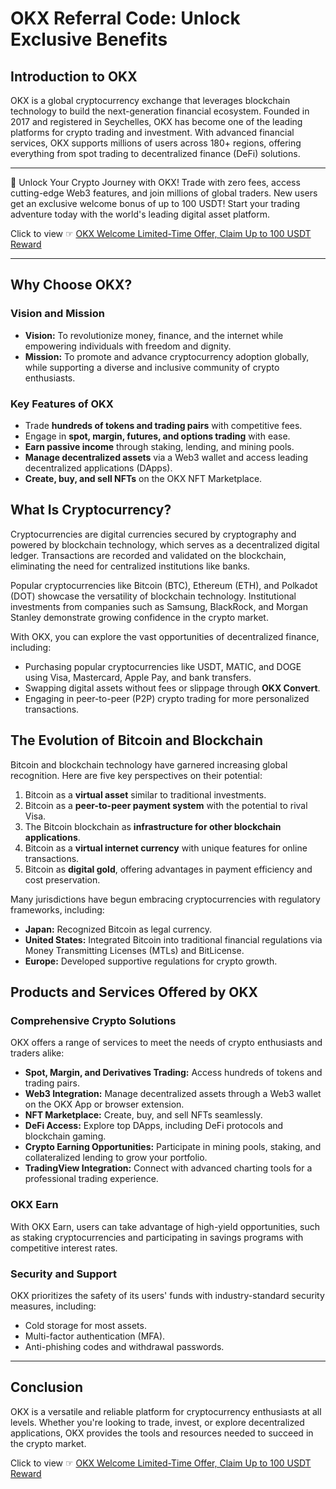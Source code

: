 # OKX Referral Code: Unlock Exclusive Benefits

## Introduction to OKX

OKX is a global cryptocurrency exchange that leverages blockchain technology to build the next-generation financial ecosystem. Founded in 2017 and registered in Seychelles, OKX has become one of the leading platforms for crypto trading and investment. With advanced financial services, OKX supports millions of users across 180+ regions, offering everything from spot trading to decentralized finance (DeFi) solutions.

---

🚀 Unlock Your Crypto Journey with OKX! Trade with zero fees, access cutting-edge Web3 features, and join millions of global traders. New users get an exclusive welcome bonus of up to 100 USDT! Start your trading adventure today with the world's leading digital asset platform.

Click to view ☞ [OKX Welcome Limited-Time Offer, Claim Up to 100 USDT Reward](https://bit.ly/OKXe)

---

## Why Choose OKX?

### Vision and Mission
- **Vision:** To revolutionize money, finance, and the internet while empowering individuals with freedom and dignity.
- **Mission:** To promote and advance cryptocurrency adoption globally, while supporting a diverse and inclusive community of crypto enthusiasts.

### Key Features of OKX
- Trade **hundreds of tokens and trading pairs** with competitive fees.
- Engage in **spot, margin, futures, and options trading** with ease.
- **Earn passive income** through staking, lending, and mining pools.
- **Manage decentralized assets** via a Web3 wallet and access leading decentralized applications (DApps).
- **Create, buy, and sell NFTs** on the OKX NFT Marketplace.

## What Is Cryptocurrency?

Cryptocurrencies are digital currencies secured by cryptography and powered by blockchain technology, which serves as a decentralized digital ledger. Transactions are recorded and validated on the blockchain, eliminating the need for centralized institutions like banks.

Popular cryptocurrencies like Bitcoin (BTC), Ethereum (ETH), and Polkadot (DOT) showcase the versatility of blockchain technology. Institutional investments from companies such as Samsung, BlackRock, and Morgan Stanley demonstrate growing confidence in the crypto market.

With OKX, you can explore the vast opportunities of decentralized finance, including:
- Purchasing popular cryptocurrencies like USDT, MATIC, and DOGE using Visa, Mastercard, Apple Pay, and bank transfers.
- Swapping digital assets without fees or slippage through **OKX Convert**.
- Engaging in peer-to-peer (P2P) crypto trading for more personalized transactions.

## The Evolution of Bitcoin and Blockchain

Bitcoin and blockchain technology have garnered increasing global recognition. Here are five key perspectives on their potential:
1. Bitcoin as a **virtual asset** similar to traditional investments.
2. Bitcoin as a **peer-to-peer payment system** with the potential to rival Visa.
3. The Bitcoin blockchain as **infrastructure for other blockchain applications**.
4. Bitcoin as a **virtual internet currency** with unique features for online transactions.
5. Bitcoin as **digital gold**, offering advantages in payment efficiency and cost preservation.

Many jurisdictions have begun embracing cryptocurrencies with regulatory frameworks, including:
- **Japan:** Recognized Bitcoin as legal currency.
- **United States:** Integrated Bitcoin into traditional financial regulations via Money Transmitting Licenses (MTLs) and BitLicense.
- **Europe:** Developed supportive regulations for crypto growth.

## Products and Services Offered by OKX

### Comprehensive Crypto Solutions
OKX offers a range of services to meet the needs of crypto enthusiasts and traders alike:
- **Spot, Margin, and Derivatives Trading:** Access hundreds of tokens and trading pairs.
- **Web3 Integration:** Manage decentralized assets through a Web3 wallet on the OKX App or browser extension.
- **NFT Marketplace:** Create, buy, and sell NFTs seamlessly.
- **DeFi Access:** Explore top DApps, including DeFi protocols and blockchain gaming.
- **Crypto Earning Opportunities:** Participate in mining pools, staking, and collateralized lending to grow your portfolio.
- **TradingView Integration:** Connect with advanced charting tools for a professional trading experience.

### OKX Earn
With OKX Earn, users can take advantage of high-yield opportunities, such as staking cryptocurrencies and participating in savings programs with competitive interest rates.

### Security and Support
OKX prioritizes the safety of its users' funds with industry-standard security measures, including:
- Cold storage for most assets.
- Multi-factor authentication (MFA).
- Anti-phishing codes and withdrawal passwords.

---

## Conclusion

OKX is a versatile and reliable platform for cryptocurrency enthusiasts at all levels. Whether you're looking to trade, invest, or explore decentralized applications, OKX provides the tools and resources needed to succeed in the crypto market.

Click to view ☞ [OKX Welcome Limited-Time Offer, Claim Up to 100 USDT Reward](https://bit.ly/OKXe)
